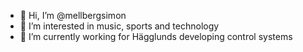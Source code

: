 - 👋 Hi, I’m @mellbergsimon
- 👀 I’m interested in music, sports and technology
- 🔧 I’m currently working for Hägglunds developing control systems

<!---
mellbergsimon/mellbergsimon is a ✨ special ✨ repository because its `README.md` (this file) appears on your GitHub profile.
You can click the Preview link to take a look at your changes.
--->
